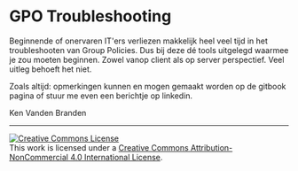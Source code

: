 # GPO Troubleshooting

Beginnende of onervaren IT'ers verliezen makkelijk heel veel tijd in het troubleshooten van Group Policies. Dus bij deze dé tools uitgelegd waarmee je zou moeten beginnen. Zowel vanop client als op server perspectief. Veel uitleg behoeft het niet.


Zoals altijd: opmerkingen kunnen en mogen gemaakt worden op de gitbook pagina of stuur me even een berichtje op linkedin.


Ken Vanden Branden

---
<a rel="license" href="http://creativecommons.org/licenses/by-nc/4.0/"><img alt="Creative Commons License" style="border-width:0" src="https://i.creativecommons.org/l/by-nc/4.0/80x15.png" /></a><br />This work is licensed under a <a rel="license" href="http://creativecommons.org/licenses/by-nc/4.0/">Creative Commons Attribution-NonCommercial 4.0 International License</a>.


